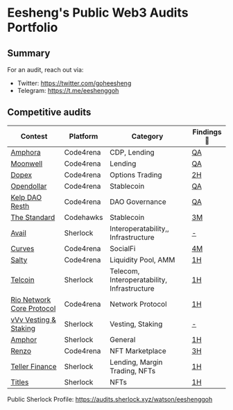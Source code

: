 # Eesheng's Public Web3 Audits Portfolio

## Summary
For an audit, reach out via:
- Twitter: https://twitter.com/goheesheng
- Telegram: https://t.me/eeshenggoh

## Competitive audits

| Contest    | Platform | Category                   | Findings 🔎 |
|------------|----------|----------------------------|-------------|
| [Amphora](https://github.com/goheesheng/audits/blob/main/contests/2023-07-Amphora.md) | Code4rena  | CDP, Lending                      | [QA](https://github.com/goheesheng/audits/blob/main/contests/2023-07-Amphora.md) |
| [Moonwell](https://github.com/goheesheng/audits/blob/main/contests/2023-07-Moonwell.md) | Code4rena | Lending                      | [QA](https://github.com/goheesheng/audits/blob/main/contests/2023-07-Moonwell.md) |
| [Dopex](https://github.com/goheesheng/audits/blob/main/contests/2023-08-Dopex.md) | Code4rena  | Options Trading                      | [2H](https://github.com/goheesheng/audits/blob/main/contests/2023-08-Dopex.md) |
| [Opendollar](https://github.com/goheesheng/audits/blob/main/contests/2023-10-Opendollar.md) | Code4rena | Stablecoin                   | [QA](https://github.com/goheesheng/audits/blob/main/contests/2023-10-Opendollar.md) |
| [Kelp DAO Resth](https://github.com/goheesheng/audits/blob/main/contests/2023-11-kelp-dao-resth.md) | Code4rena  | DAO Governance               | [QA](https://github.com/goheesheng/audits/blob/main/contests/2023-11-kelp-dao-resth.md) |
| [The Standard](https://github.com/goheesheng/audits/blob/main/contests/2023-12-thestandard.md) | Codehawks | Stablecoin                   | [3M](https://github.com/goheesheng/audits/blob/main/contests/2023-12-thestandard.md) |
| [Avail](https://audits.sherlock.xyz/contests/146) | Sherlock | Interoperatability,, Infrastructure                       | [-](https://github.com/sherlock-audit/2023-12-avail-judging/issues) |
| [Curves](https://github.com/goheesheng/audits/blob/main/contests/2024-01-Curves.md) | Code4rena  | SocialFi                           | [4M](https://github.com/goheesheng/audits/blob/main/contests/2024-01-Curves.md) |
| [Salty](https://github.com/goheesheng/audits/blob/main/contests/2024-01-Salty.md) | Code4rena | Liquidity Pool, AMM              | [1H](https://github.com/goheesheng/audits/blob/main/contests/2024-01-Salty.md) |
| [Telcoin](https://github.com/goheesheng/audits/blob/main/contests/2024-01-telcoin) | Sherlock  | Telecom, Interoperatability, Infrastructure           | [1H](https://github.com/goheesheng/audits/blob/main/contests/2024-01-telcoin) |
| [Rio Network Core Protocol](https://github.com/goheesheng/audits/blob/main/contests/2024-02-rio-network-core-protocol.md) | Code4rena | Network Protocol             | [1H](https://github.com/goheesheng/audits/blob/main/contests/2024-02-rio-network-core-protocol.md) |
| [vVv Vesting & Staking](https://audits.sherlock.xyz/contests/278) | Sherlock  | Vesting, Staking                      | [-](https://github.com/sherlock-audit/2024-03-vvv-vesting-staking-judging/issues) |
| [Amphor](https://github.com/goheesheng/audits/blob/main/contests/2024-03-amphor.md) | Sherlock  | General                      | [1H](https://github.com/goheesheng/audits/blob/main/contests/2024-03-amphor.md) |
| [Renzo](https://github.com/goheesheng/audits/blob/main/contests/2024-04-Renzo.md) | Code4rena | NFT Marketplace              | [3H](https://github.com/goheesheng/audits/blob/main/contests/2024-04-Renzo.md) |
| [Teller Finance](https://github.com/goheesheng/audits/blob/main/contests/2024-04-teller-finance.md) | Sherlock  | Lending, Margin Trading, NFTs                      | [1H](https://github.com/goheesheng/audits/blob/main/contests/2024-04-teller-finance.md) |
| [Titles](https://github.com/goheesheng/audits/blob/main/contests/2024-04-titles.md) | Sherlock | NFTs               | [1H](https://github.com/goheesheng/audits/blob/main/contests/2024-04-titles.md) |

Public Sherlock Profile: https://audits.sherlock.xyz/watson/eeshenggoh
